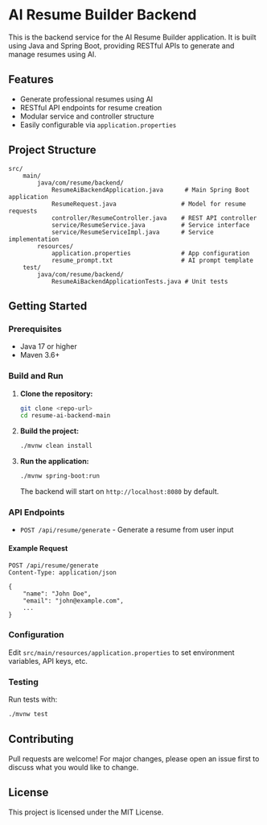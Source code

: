 # AI Resume Builder Backend

This is the backend service for the AI Resume Builder application. It is built using Java and Spring Boot, providing RESTful APIs to generate and manage resumes using AI.

## Features
- Generate professional resumes using AI
- RESTful API endpoints for resume creation
- Modular service and controller structure
- Easily configurable via `application.properties`

## Project Structure
```
src/
	main/
		java/com/resume/backend/
			ResumeAiBackendApplication.java      # Main Spring Boot application
			ResumeRequest.java                  # Model for resume requests
			controller/ResumeController.java    # REST API controller
			service/ResumeService.java          # Service interface
			service/ResumeServiceImpl.java      # Service implementation
		resources/
			application.properties              # App configuration
			resume_prompt.txt                   # AI prompt template
	test/
		java/com/resume/backend/
			ResumeAiBackendApplicationTests.java # Unit tests
```

## Getting Started

### Prerequisites
- Java 17 or higher
- Maven 3.6+

### Build and Run
1. **Clone the repository:**
	 ```sh
	 git clone <repo-url>
	 cd resume-ai-backend-main
	 ```
2. **Build the project:**
	 ```sh
	 ./mvnw clean install
	 ```
3. **Run the application:**
	 ```sh
	 ./mvnw spring-boot:run
	 ```
	 The backend will start on `http://localhost:8080` by default.

### API Endpoints
- `POST /api/resume/generate` - Generate a resume from user input

#### Example Request
```
POST /api/resume/generate
Content-Type: application/json

{
	"name": "John Doe",
	"email": "john@example.com",
	...
}
```

### Configuration
Edit `src/main/resources/application.properties` to set environment variables, API keys, etc.

### Testing
Run tests with:
```sh
./mvnw test
```

## Contributing
Pull requests are welcome! For major changes, please open an issue first to discuss what you would like to change.

## License
This project is licensed under the MIT License.
